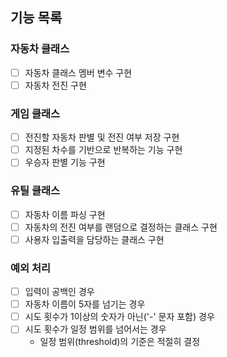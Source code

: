 ## 기능 목록

### 자동차 클래스
- [ ] 자동차 클래스 멤버 변수 구현
- [ ] 자동차 전진 구현

### 게임 클래스
- [ ] 전진할 자동차 판별 및 전진 여부 저장 구현
- [ ] 지정된 차수를 기반으로 반복하는 기능 구현
- [ ] 우승자 판별 기능 구현

### 유틸 클래스
- [ ] 자동차 이름 파싱 구현
- [ ] 자동차의 전진 여부를 랜덤으로 결정하는 클래스 구현
- [ ] 사용자 입출력을 담당하는 클래스 구현

### 예외 처리
- [ ] 입력이 공백인 경우
- [ ] 자동차 이름이 5자를 넘기는 경우
- [ ] 시도 횟수가 1이상의 숫자가 아닌('-' 문자 포함) 경우
- [ ] 시도 횟수가 일정 범위를 넘어서는 경우
  - 일정 범위(threshold)의 기준은 적절히 결정
